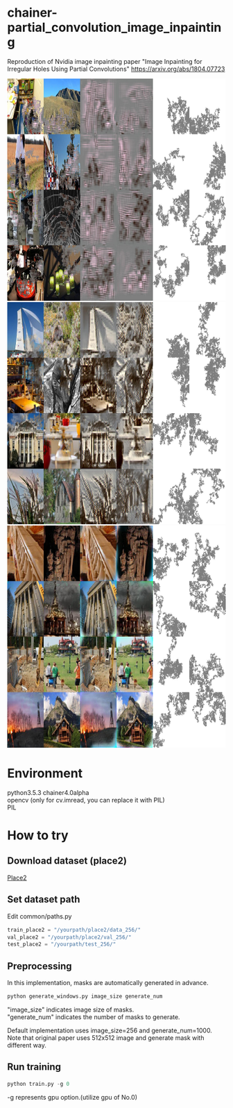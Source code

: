 # chainer-partial_convolution_image_inpainting
Reproduction of Nvidia image inpainting paper "Image Inpainting for Irregular Holes Using Partial Convolutions" https://arxiv.org/abs/1804.07723

<img src="imgs/iter_1000.jpg" alt="iter_1000.jpg" title="iter_1000.jpg" width="768" height="512">
<img src="imgs/iter_10000.jpg" alt="iter_10000.jpg" title="iter_10000.jpg" width="768" height="512">
<img src="imgs/iter_100000.jpg" alt="iter_100000.jpg" title="iter_100000.jpg" width="768" height="512">

# Environment
python3.5.3
chainer4.0alpha  
opencv (only for cv.imread, you can replace it with PIL)  
PIL

# How to try

## Download dataset (place2)
[Place2](http://places2.csail.mit.edu/)  

## Set dataset path

Edit common/paths.py
```python
train_place2 = "/yourpath/place2/data_256/"
val_place2 = "/yourpath/place2/val_256/"
test_place2 = "/yourpath/test_256/"

```
## Preprocessing  
In this implementation, masks are automatically generated in advance.  
```python
python generate_windows.py image_size generate_num
```
"image_size" indicates image size of masks.  
"generate_num" indicates the number of masks to generate.  

Default implementation uses image_size=256 and generate_num=1000.  
Note that original paper uses 512x512 image and generate mask with different way. 

## Run training
```python
python train.py -g 0 
```
-g represents gpu option.(utilize gpu of No.0) 

